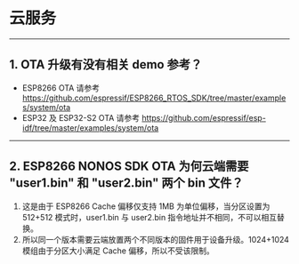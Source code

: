 # 云服务

<style>
body {counter-reset: h2}
  h2 {counter-reset: h3}
  h2:before {counter-increment: h2; content: counter(h2) ". "}
  h3:before {counter-increment: h3; content: counter(h2) "." counter(h3) ". "}
  h2.nocount:before, h3.nocount:before, { content: ""; counter-increment: none }
</style>

---

## OTA 升级有没有相关 demo 参考？

- ESP8266 OTA 请参考 https://github.com/espressif/ESP8266_RTOS_SDK/tree/master/examples/system/ota
- ESP32 及 ESP32-S2 OTA 请参考 https://github.com/espressif/esp-idf/tree/master/examples/system/ota

---

## ESP8266 NONOS SDK OTA 为何云端需要 "user1.bin" 和 "user2.bin" 两个 bin 文件？

1. 这是由于 ESP8266 Cache 偏移仅支持 1MB 为单位偏移，当分区设置为 512+512 模式时，user1.bin 与 user2.bin 指令地址并不相同，不可以相互替换。
2. 所以同一个版本需要云端放置两个不同版本的固件用于设备升级。1024+1024 模组由于分区大小满足 Cache 偏移，所以不受该限制。
